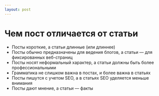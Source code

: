 ```yaml
---
layout: post
---
```


# Чем пост отличается от статьи

- Посты короткие, а статьи длинные (или длиннее)
- Посты обычно предназначены для ведения блогов, а статьи — для фиксированных веб-страниц
- Посты носят неформальный характер, а статьи должны быть более профессиональными
- Грамматика не слишком важна в постах, и более важна в статьях
- Посты пишутся с учетом SEO, а в статьях SEO уделяется меньше внимания
- Посты дают мнение, а статьи — факты
